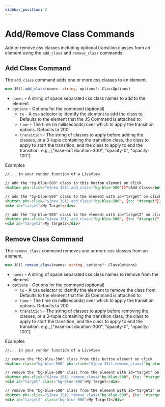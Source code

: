 ```yaml
---
sidebar_position: 2
---
```


# Add/Remove Class Commands

Add or remove css classes including optional transition classes from an element using the `add_class` and `remove_class`
commands.

## Add Class Command

The `add_class` command adds one or more css classes to an element.

```typescript
new JS().add_class(names: string, options?: ClassOptions)
```

- `names` - A string of space separated css class names to add to the element
- `options` - Options for the command (optional)
  - `to` - A css selector to identify the element to add the class to. Defaults to the element that the JS Command is
    attached to.
  - `time` - The time (in milliseconds) over which to apply the transition options. Defaults to 200
  - `transition` - The string of classes to apply before adding the classes, or a 3-tuple containing the transition
    class, the class to apply to start the transition, and the class to apply to end the transition. e.g.,  ["ease-out
    duration-300", "opacity-0", "opacity-100"]

Examples

```html
//... in your render function of a LiveView

// add the "bg-blue-500" class to this button element on click
<button phx-click="${new JS().add_class("bg-blue-500")}">Add Class</button>

// add the "bg-blue-500" class to the element with id="target" on click
<button phx-click="${new JS().add_class("bg-blue-500", {to: "#target"})}">Add Class</button>
<div id="target">My Target</div>

// add the "bg-blue-500" class to the element with id="target2" on click with a transition over 400ms
<button phx-click="${new JS().add_class("bg-blue-500", {to: "#target2", transition: ["ease-out duration-300", "opacity-0", "opacity-100"], time: 400})}">Add Class</button>
<div id="target2">My Target2</div>
```

## Remove Class Command

The `remove_class` command removes one or more css classes from an element.

```typescript
new JS().remove_class(names: string, options?: ClassOptions)
```

- `names` - A string of space separated css class names to remove from the element
- `options` - Options for the command (optional)
  - `to` - A css selector to identify the element to remove the class from. Defaults to the element that the JS Command
    is attached to.
  - `time` - The time (in milliseconds) over which to apply the transition options. Defaults to 200
  - `transition` - The string of classes to apply before removing the classes, or a 3-tuple containing the transition
    class, the class to apply to start the transition, and the class to apply to end the transition. e.g.,  ["ease-out
    duration-300", "opacity-0", "opacity-100"]

Examples

```html
//... in your render function of a LiveView

// remove the "bg-blue-500" class from this button element on click
<button class="bg-blue-500" phx-click="${new JS().remove_class("bg-blue-500")}">Remove Class</button>

// remove the "bg-blue-500" class from the element with id="target" on click
<button phx-click="${new JS().remove_class("bg-blue-500", {to: "#target"})}">Remove Class</button>
<div id="target" class="bg-blue-500">My Target</div>

// remove the "bg-blue-500" class from the element with id="target2" on click with a transition over 400ms
<button phx-click="${new JS().remove_class("bg-blue-500", {to: "#target2", transition: ["ease-out duration-300", "opacity-0", "opacity-100"], time: 400})}">Remove Class</button>
<div id="target2" class="bg-blue-500">My Target2</div>
```
